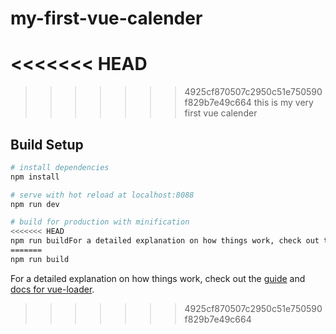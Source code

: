 # my-first-vue-calender
<<<<<<< HEAD
=======

>>>>>>> 4925cf870507c2950c51e750590f829b7e49c664
> this is my very first vue calender

## Build Setup

``` bash
# install dependencies
npm install

# serve with hot reload at localhost:8088
npm run dev

# build for production with minification
<<<<<<< HEAD
npm run buildFor a detailed explanation on how things work, check out the [guide](http://vuejs-templates.github.io/webpack/) and [docs for vue-loader](http://vuejs.github.io/vue-loader).
=======
npm run build

```

For a detailed explanation on how things work, check out the [guide](http://vuejs-templates.github.io/webpack/) and [docs for vue-loader](http://vuejs.github.io/vue-loader).
>>>>>>> 4925cf870507c2950c51e750590f829b7e49c664
